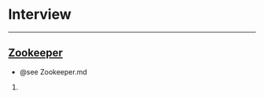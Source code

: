 # Interview

---
## [Zookeeper](https://www.cnblogs.com/ultranms/p/9602474.html)
- @see Zookeeper.md
1.